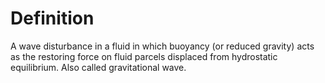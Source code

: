 # Definition

A wave disturbance in a fluid in which buoyancy (or reduced gravity)
acts as the restoring force on fluid parcels displaced from hydrostatic
equilibrium. Also called gravitational wave.
